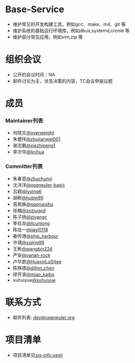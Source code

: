 # Base-Service
- 维护常见的开发构建工具，例如gcc、make、m4、git 等 
- 维护系统的基础运行环境库，例如dbus,systemd,cronie 等
- 维护部分常见应用，例如vim,zip 等 

# 组织会议
- 公开的会议时间：NA
- 邮件讨论为主，涉及决策的内容，TC会议申报议题

# 成员
### Maintainer列表
- 何晓文[@overweight](https://gitee.com/overweight)
- 朱健伟[@zhujianwei001](https://gitee.com/zhujianwei001)
- 谢志鹏[@xiezhipeng1](https://gitee.com/xiezhipeng1)
- 李次华[@licihua](https://gitee.com/licihua)


### Committer列表
- 朱春意[@zhuchunyi](https://gitee.com/zhuchunyi)
- 沈洋洋[@openeuler-basic](https://gitee.com/openeuler-basic)
- 吕颖[@lvying6](https://gitee.com/lvying6)
- 胡彬[@hubin95](https://gitee.com/hubin95)
- 高若姝[@gaoruoshu](https://gitee.com/gaoruoshu)
- 张楠[@znzjugod](https://gitee.com/znzjugod)
- 陈子扬[@ziyangc](https://gitee.com/ziyangc)
- 李存龙[@licunlong](https://gitee.com/licunlong)
- 陈佳一[@jiayi0118](https://gitee.com/jiayi0118)
- 姜传港[@ship_harbour](https://gitee.com/ship_harbour)
- 许靖[@xujing99](https://gitee.com/xujing99)
- 王彬[@wangbin224](https://gitee.com/wangbin224)
- 严安[@yanan-rock](https://gitee.com/yanan-rock)
- 卢华歆[@HuaxinLuGitee](https://gitee.com/HuaxinLuGitee)
- 陈棋德[@dillon_chen](https://gitee.com/dillon_chen)
- 缪开波[@miao_kaibo](https://gitee.com/miao_kaibo)
- xuhuiyue[@xuhuiyue](https://gitee.com/xuhuiyue)

# 联系方式
- 邮件列表: <dev@openeuler.org>

# 项目清单
- 项目清单见[sig-info.yaml](sig-info.yaml)
